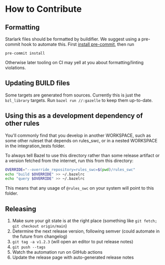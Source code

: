# How to Contribute

## Formatting

Starlark files should be formatted by buildifier.
We suggest using a pre-commit hook to automate this.
First [install pre-commit](https://pre-commit.com/#installation),
then run

```shell
pre-commit install
```

Otherwise later tooling on CI may yell at you about formatting/linting violations.

## Updating BUILD files

Some targets are generated from sources.
Currently this is just the `bzl_library` targets.
Run `bazel run //:gazelle` to keep them up-to-date.

## Using this as a development dependency of other rules

You'll commonly find that you develop in another WORKSPACE, such as
some other ruleset that depends on rules_swc, or in a nested
WORKSPACE in the integration_tests folder.

To always tell Bazel to use this directory rather than some release
artifact or a version fetched from the internet, run this from this
directory:

```sh
OVERRIDE="--override_repository=rules_swc=$(pwd)/rules_swc"
echo "build $OVERRIDE" >> ~/.bazelrc
echo "query $OVERRIDE" >> ~/.bazelrc
```

This means that any usage of `@rules_swc` on your system will point to this folder.

## Releasing

1. Make sure your git state is at the right place (something like `git fetch; git checkout origin/main`)
1. Determine the next release version, following semver (could automate in the future from changelog)
1. `git tag -a v1.2.3` (will open an editor to put release notes)
1. `git push --tags`
1. Watch the automation run on GitHub actions
1. Update the release page with auto-generated release notes
